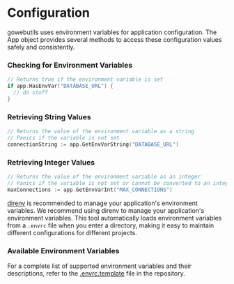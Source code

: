 # Configuration

gowebutils uses environment variables for application configuration. The App object provides several methods to access these configuration values safely and consistently.

### Checking for Environment Variables

```go
// Returns true if the environment variable is set
if app.HasEnvVar("DATABASE_URL") {
  // do stuff
}
```

### Retrieving String Values

```go
// Returns the value of the environment variable as a string
// Panics if the variable is not set
connectionString := app.GetEnvVarString("DATABASE_URL")
```

### Retrieving Integer Values

```go
// Returns the value of the environment variable as an integer
// Panics if the variable is not set or cannot be converted to an integer
maxConnections := app.GetEnvVarInt("MAX_CONNECTIONS")
```

[direnv](https://direnv.net/) is recommended to manage your application's environment variables. We recommend using direnv to manage your application's environment variables. This tool automatically loads environment variables from a `.envrc` file when you enter a directory, making it easy to maintain different configurations for different projects.

### Available Environment Variables

For a complete list of supported environment variables and their descriptions, refer to the [.envrc.template](https://github.com/gurch101/gowebutils/blob/main/.envrc.template) file in the repository.
